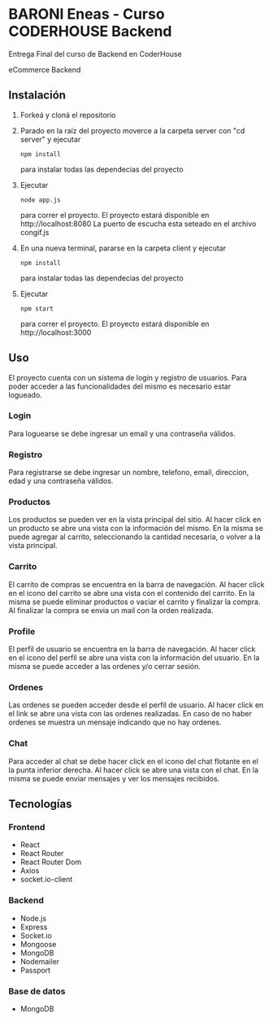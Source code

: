 # BARONI Eneas - Curso CODERHOUSE Backend

Entrega Final del curso de Backend en CoderHouse

eCommerce Backend

## Instalación

1. Forkeá y cloná el repositorio

2. Parado en la raíz del proyecto moverce a la carpeta server con "cd server" y ejecutar 

   ```
   npm install
   ```
    para instalar todas las dependecias del proyecto

3. Ejecutar 

   ```
   node app.js
   ```

    para correr el proyecto. El proyecto estará disponible en http://localhost:8080
    La puerto de escucha esta seteado en el archivo congif.js

4. En una nueva terminal, pararse en la carpeta client y ejecutar 

   
   ```
   npm install
   ```

    para instalar todas las dependecias del proyecto

5. Ejecutar

    ```
    npm start
    ```
    
    para correr el proyecto. El proyecto estará disponible en http://localhost:3000


## Uso

El proyecto cuenta con un sistema de login y registro de usuarios. Para poder acceder a las funcionalidades del mismo es necesario estar logueado.


### Login

Para loguearse se debe ingresar un email y una contraseña válidos. 


### Registro

Para registrarse se debe ingresar un nombre, telefono, email, direccion, edad y una contraseña válidos.


### Productos

Los productos se pueden ver en la vista principal del sitio. Al hacer click en un producto se abre una vista con la información del mismo. En la misma se puede agregar al carrito, seleccionando la cantidad necesaria, o volver a la vista principal.


### Carrito

El carrito de compras se encuentra en la barra de navegación. Al hacer click en el icono del carrito se abre una vista con el contenido del carrito. En la misma se puede eliminar productos o vaciar el carrito y finalizar la compra.
Al finalizar la compra se envia un mail con la orden realizada.


### Profile

El perfil de usuario se encuentra en la barra de navegación. Al hacer click en el icono del perfil se abre una vista con la información del usuario. En la misma se puede acceder a las ordenes y/o cerrar sesión.


### Ordenes

Las ordenes se pueden acceder desde el perfil de usuario. Al hacer click en el link se abre una vista con las ordenes realizadas. En caso de no haber ordenes se muestra un mensaje indicando que no hay ordenes.


### Chat

Para acceder al chat se debe hacer click en el icono del chat flotante en el la punta inferior derecha. Al hacer click se abre una vista con el chat. En la misma se puede enviar mensajes y ver los mensajes recibidos.


## Tecnologías

### Frontend

- React
- React Router
- React Router Dom
- Axios
- socket.io-client

### Backend

- Node.js
- Express
- Socket.io
- Mongoose
- MongoDB
- Nodemailer
- Passport

### Base de datos

- MongoDB




